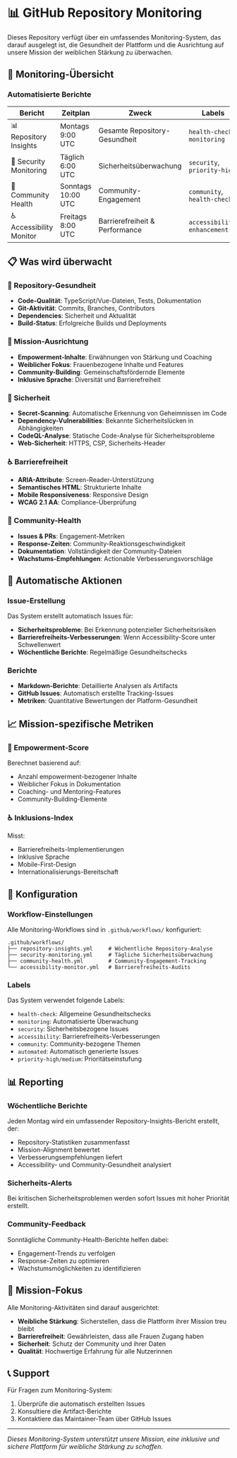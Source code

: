 # 📊 GitHub Repository Monitoring

Dieses Repository verfügt über ein umfassendes Monitoring-System, das darauf ausgelegt ist, die Gesundheit der Plattform und die Ausrichtung auf unsere Mission der weiblichen Stärkung zu überwachen.

## 🎯 Monitoring-Übersicht

### Automatisierte Berichte

| Bericht                  | Zeitplan           | Zweck                          | Labels                         |
| ------------------------ | ------------------ | ------------------------------ | ------------------------------ |
| 📊 Repository Insights   | Montags 9:00 UTC   | Gesamte Repository-Gesundheit  | `health-check`, `monitoring`   |
| 🔐 Security Monitoring   | Täglich 6:00 UTC   | Sicherheitsüberwachung         | `security`, `priority-high`    |
| 👥 Community Health      | Sonntags 10:00 UTC | Community-Engagement           | `community`, `health-check`    |
| ♿ Accessibility Monitor | Freitags 8:00 UTC  | Barrierefreiheit & Performance | `accessibility`, `enhancement` |

## 📋 Was wird überwacht

### 🏥 Repository-Gesundheit

- **Code-Qualität**: TypeScript/Vue-Dateien, Tests, Dokumentation
- **Git-Aktivität**: Commits, Branches, Contributors
- **Dependencies**: Sicherheit und Aktualität
- **Build-Status**: Erfolgreiche Builds und Deployments

### 🌟 Mission-Ausrichtung

- **Empowerment-Inhalte**: Erwähnungen von Stärkung und Coaching
- **Weiblicher Fokus**: Frauenbezogene Inhalte und Features
- **Community-Building**: Gemeinschaftsfördernde Elemente
- **Inklusive Sprache**: Diversität und Barrierefreiheit

### 🔐 Sicherheit

- **Secret-Scanning**: Automatische Erkennung von Geheimnissen im Code
- **Dependency-Vulnerabilities**: Bekannte Sicherheitslücken in Abhängigkeiten
- **CodeQL-Analyse**: Statische Code-Analyse für Sicherheitsprobleme
- **Web-Sicherheit**: HTTPS, CSP, Sicherheits-Header

### ♿ Barrierefreiheit

- **ARIA-Attribute**: Screen-Reader-Unterstützung
- **Semantisches HTML**: Strukturierte Inhalte
- **Mobile Responsiveness**: Responsive Design
- **WCAG 2.1 AA**: Compliance-Überprüfung

### 👥 Community-Health

- **Issues & PRs**: Engagement-Metriken
- **Response-Zeiten**: Community-Reaktionsgeschwindigkeit
- **Dokumentation**: Vollständigkeit der Community-Dateien
- **Wachstums-Empfehlungen**: Actionable Verbesserungsvorschläge

## 🚀 Automatische Aktionen

### Issue-Erstellung

Das System erstellt automatisch Issues für:

- **Sicherheitsprobleme**: Bei Erkennung potenzieller Sicherheitsrisiken
- **Barrierefreiheits-Verbesserungen**: Wenn Accessibility-Score unter Schwellenwert
- **Wöchentliche Berichte**: Regelmäßige Gesundheitschecks

### Berichte

- **Markdown-Berichte**: Detaillierte Analysen als Artifacts
- **GitHub Issues**: Automatisch erstellte Tracking-Issues
- **Metriken**: Quantitative Bewertungen der Platform-Gesundheit

## 📈 Mission-spezifische Metriken

### 🌟 Empowerment-Score

Berechnet basierend auf:

- Anzahl empowerment-bezogener Inhalte
- Weiblicher Fokus in Dokumentation
- Coaching- und Mentoring-Features
- Community-Building-Elemente

### ♿ Inklusions-Index

Misst:

- Barrierefreiheits-Implementierungen
- Inklusive Sprache
- Mobile-First-Design
- Internationalisierungs-Bereitschaft

## 🔧 Konfiguration

### Workflow-Einstellungen

Alle Monitoring-Workflows sind in `.github/workflows/` konfiguriert:

```text
.github/workflows/
├── repository-insights.yml     # Wöchentliche Repository-Analyse
├── security-monitoring.yml     # Tägliche Sicherheitsüberwachung
├── community-health.yml        # Community-Engagement-Tracking
└── accessibility-monitor.yml   # Barrierefreiheits-Audits
```

### Labels

Das System verwendet folgende Labels:

- `health-check`: Allgemeine Gesundheitschecks
- `monitoring`: Automatisierte Überwachung
- `security`: Sicherheitsbezogene Issues
- `accessibility`: Barrierefreiheits-Verbesserungen
- `community`: Community-bezogene Themen
- `automated`: Automatisch generierte Issues
- `priority-high/medium`: Prioritätseinstufung

## 📊 Reporting

### Wöchentliche Berichte

Jeden Montag wird ein umfassender Repository-Insights-Bericht erstellt, der:

- Repository-Statistiken zusammenfasst
- Mission-Alignment bewertet
- Verbesserungsempfehlungen liefert
- Accessibility- und Community-Gesundheit analysiert

### Sicherheits-Alerts

Bei kritischen Sicherheitsproblemen werden sofort Issues mit hoher Priorität erstellt.

### Community-Feedback

Sonntägliche Community-Health-Berichte helfen dabei:

- Engagement-Trends zu verfolgen
- Response-Zeiten zu optimieren
- Wachstumsmöglichkeiten zu identifizieren

## 🎯 Mission-Fokus

Alle Monitoring-Aktivitäten sind darauf ausgerichtet:

- **Weibliche Stärkung**: Sicherstellen, dass die Plattform ihrer Mission treu bleibt
- **Barrierefreiheit**: Gewährleisten, dass alle Frauen Zugang haben
- **Sicherheit**: Schutz der Community und ihrer Daten
- **Qualität**: Hochwertige Erfahrung für alle Nutzerinnen

## 📞 Support

Für Fragen zum Monitoring-System:

1. Überprüfe die automatisch erstellten Issues
1. Konsultiere die Artifact-Berichte
1. Kontaktiere das Maintainer-Team über GitHub Issues

---

_Dieses Monitoring-System unterstützt unsere Mission, eine inklusive und sichere Plattform für weibliche Stärkung zu schaffen._

